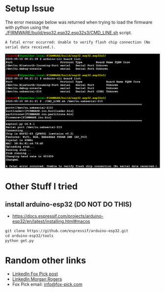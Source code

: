 # Setup Issue
The error message below was returned when trying to load the firmware with python using the [./FIRMWARE/build/esp32.esp32.esp32s3/CMD_LINE.sh](./FIRMWARE/build/esp32.esp32.esp32s3/CMD_LINE.sh) script.
```
A fatal error occurred: Unable to verify flash chip connection (No serial data received.).
```
[![./setup_issue.png](./setup_issue.png)](./setup_issue.png)

# Other Stuff I tried
## install arduino-esp32 (DO NOT DO THIS)
* https://docs.espressif.com/projects/arduino-esp32/en/latest/installing.html#macos
```
git clone https://github.com/espressif/arduino-esp32.git
cd arduino-esp32/tools
python get.py
```

# Random other links
* [LinkedIn Fox Pick post](https://www.linkedin.com/posts/fox-pick_badgelife-conlife-bsides-activity-7325704175009374208-14-E/)
* [LinkedIn Morgan Rogers](https://www.linkedin.com/in/morgan-rogers-b0b719112/)
* Fox Pick email: info@fox-pick.com

